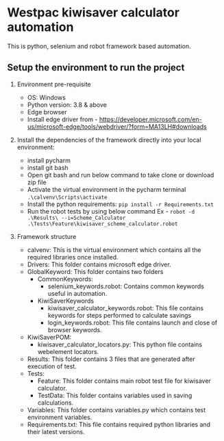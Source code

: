 # Westpac kiwisaver calculator automation

This is python, selenium and robot framework based automation.

## Setup the environment to run the project

1. Environment pre-requisite 
    - OS: Windows
    - Python version: 3.8 & above
    - Edge browser
    - Install edge driver from - https://developer.microsoft.com/en-us/microsoft-edge/tools/webdriver/?form=MA13LH#downloads
   
2. Install the dependencies of the framework directly into your local environment:
    - install pycharm
    - install git bash
    - Open git bash and run below command to take clone or download zip file
    - Activate the virtual environment in the pycharm terminal `.\calvenv\Scripts\activate`
    - Install the python requirements: `pip install -r Requirements.txt`
    - Run the robot tests by using below command
        Ex - `robot -d .\Results\ --i=Scheme_Calculator .\Tests\Feature\kiwisaver_scheme_calculator.robot`

3. Framework structure
    - calvenv: This is the virtual environment which contains all the required libraries once installed.
    - Drivers: This folder contains microsoft edge driver.
    - GlobalKeyword: This folder contains two folders 
      - CommonKeywords: 
        - selenium_keywords.robot: Contains common keywords useful in automation.
      - KiwiSaverKeywords
        - kiwisaver_calculator_keywords.robot: This file contains keywords for steps performed to calculate savings
        - login_keywords.robot: This file contains launch and close of browser keywords.
    - KiwiSaverPOM: 
      - kiwisaver_calculator_locators.py: This python file contains webelement locators.
    - Results: This folder contains 3 files that are generated after execution of test.
    - Tests:
      - Feature: This folder contains main robot test file for kiwisaver calculator.
      - TestData: This folder contains variables used in saving calculations.
    - Variables: This folder contains variables.py which contains test environment variables.
    - Requirements.txt: This file contains required python libraries and their latest versions.
      